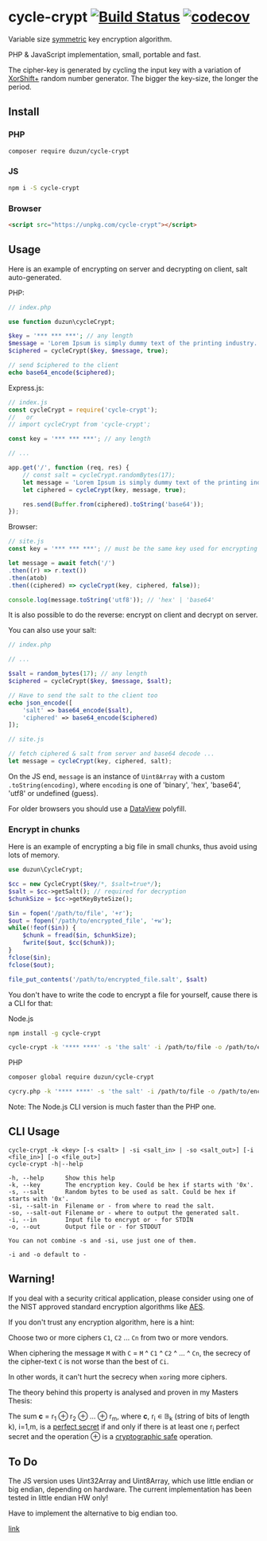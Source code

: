 # cycle-crypt [![Build Status](https://travis-ci.com/duzun/cycle-crypt.svg?branch=master)](https://travis-ci.com/duzun/cycle-crypt) [![codecov](https://codecov.io/gh/duzun/cycle-crypt/branch/master/graph/badge.svg)](https://codecov.io/gh/duzun/cycle-crypt)

Variable size [symmetric](https://en.wikipedia.org/wiki/Symmetric-key_algorithm) key encryption algorithm.

PHP & JavaScript implementation, small, portable and fast.

The cipher-key is generated by cycling the input key with a variation of [XorShift+](https://en.wikipedia.org/wiki/Xorshift#xorshift+) random number generator. The bigger the key-size, the longer the period.

## Install

### PHP

```sh
composer require duzun/cycle-crypt
```

### JS

```sh
npm i -S cycle-crypt
```

### Browser

```html
<script src="https://unpkg.com/cycle-crypt"></script>
```


## Usage

Here is an example of encrypting on server and decrypting on client, salt auto-generated.

PHP:

```php
// index.php

use function duzun\cycleCrypt;

$key = '*** *** ***'; // any length
$message = 'Lorem Ipsum is simply dummy text of the printing industry...';
$ciphered = cycleCrypt($key, $message, true);

// send $ciphered to the client
echo base64_encode($ciphered);
```

Express.js:

```js
// index.js
const cycleCrypt = require('cycle-crypt');
//   or
// import cycleCrypt from 'cycle-crypt';

const key = '*** *** ***'; // any length

// ...

app.get('/', function (req, res) {
    // const salt = cycleCrypt.randomBytes(17);
    let message = 'Lorem Ipsum is simply dummy text of the printing industry...';
    let ciphered = cycleCrypt(key, message, true);

    res.send(Buffer.from(ciphered).toString('base64'));
});

```

Browser:

```js
// site.js
const key = '*** *** ***'; // must be the same key used for encrypting

let message = await fetch('/')
.then((r) => r.text())
.then(atob)
.then((ciphered) => cycleCrypt(key, ciphered, false));

console.log(message.toString('utf8')); // 'hex' | 'base64'
```

It is also possible to do the reverse: encrypt on client and decrypt on server.

You can also use your salt:

```php
// index.php

// ...

$salt = random_bytes(17); // any length
$ciphered = cycleCrypt($key, $message, $salt);

// Have to send the salt to the client too
echo json_encode([
    'salt' => base64_encode($salt),
    'ciphered' => base64_encode($ciphered)
]);
```

```js
// site.js

// fetch ciphered & salt from server and base64 decode ...
let message = cycleCrypt(key, ciphered, salt);
```

On the JS end, `message` is an instance of `Uint8Array` with a custom `.toString(encoding)`,
where `encoding` is one of  'binary', 'hex', 'base64', 'utf8' or undefined (guess).

For older browsers you should use a [DataView](https://gist.github.com/mika76/20b86c76afb77c35e0b4) polyfill.

### Encrypt in chunks

Here is an example of encrypting a big file in small chunks,
thus avoid using lots of memory.

```php
use duzun\CycleCrypt;

$cc = new CycleCrypt($key/*, $salt=true*/);
$salt = $cc->getSalt(); // required for decryption
$chunkSize = $cc->getKeyByteSize();

$in = fopen('/path/to/file', '+r');
$out = fopen('/path/to/encrypted_file', '+w');
while(!feof($in)) {
    $chunk = fread($in, $chunkSize);
    fwrite($out, $cc($chunk));
}
fclose($in);
fclose($out);

file_put_contents('/path/to/encrypted_file.salt', $salt)
```

You don't have to write the code to encrypt a file for yourself, cause there is a CLI for that:

Node.js

```sh
npm install -g cycle-crypt

cycle-crypt -k '**** ****' -s 'the salt' -i /path/to/file -o /path/to/encrypted_file
```

PHP

```sh
composer global require duzun/cycle-crypt

cycry.php -k '**** ****' -s 'the salt' -i /path/to/file -o /path/to/encrypted_file
```

Note: The Node.js CLI version is much faster than the PHP one.

## CLI Usage

    cycle-crypt -k <key> [-s <salt> | -si <salt_in> | -so <salt_out>] [-i <file_in>] [-o <file_out>]
    cycle-crypt -h|--help

    -h, --help      Show this help
    -k, --key       The encryption key. Could be hex if starts with '0x'.
    -s, --salt      Random bytes to be used as salt. Could be hex if starts with '0x'.
    -si, --salt-in  Filename or - from where to read the salt.
    -so, --salt-out Filename or - where to output the generated salt.
    -i, --in        Input file to encrypt or - for STDIN
    -o, --out       Output file or - for STDOUT

    You can not combine -s and -si, use just one of them.    

    -i and -o default to -

## Warning!

If you deal with a security critical application, please consider using one of the NIST approved standard encryption algorithms like [AES](https://en.wikipedia.org/wiki/Advanced_Encryption_Standard).

If you don't trust any encryption algorithm, here is a hint:

Choose two or more ciphers `C1`, `C2` ... `Cn` from two or more vendors.

When ciphering the message `M` with `C` = `M` ^ `C1` ^ `C2` ^ ... ^ `Cn`, the secrecy of the cipher-text `C` is not worse than the best of `Ci`.

In other words, it can't hurt the secrecy when `xor`ing more ciphers.

The theory behind this property is analysed and proven in my Masters Thesis:

The sum **c** = r<sub>1</sub>  ⊕ r<sub>2</sub> ⊕ ... ⊕ r<sub>m</sub>, where **c**, r<sub>i</sub> ∊ 𝔹<sub>k</sub> (string of bits of length k), i=1,m, is a [perfect secret](https://www.wikiwand.com/en/One-time_pad#Perfect_secrecy) if and only if there is at least one r<sub>i</sub> perfect secret and the operation ⊕ is a [cryptographic safe](https://www.wikiwand.com/en/Cryptographic_hash_function) operation.

## To Do

The JS version uses Uint32Array and Uint8Array, which use little endian or big endian, depending on hardware. The current implementation has been tested in little endian HW only!

Have to implement the alternative to big endian too.

[link](https://stackoverflow.com/questions/7869752/javascript-typed-arrays-and-endianness)

